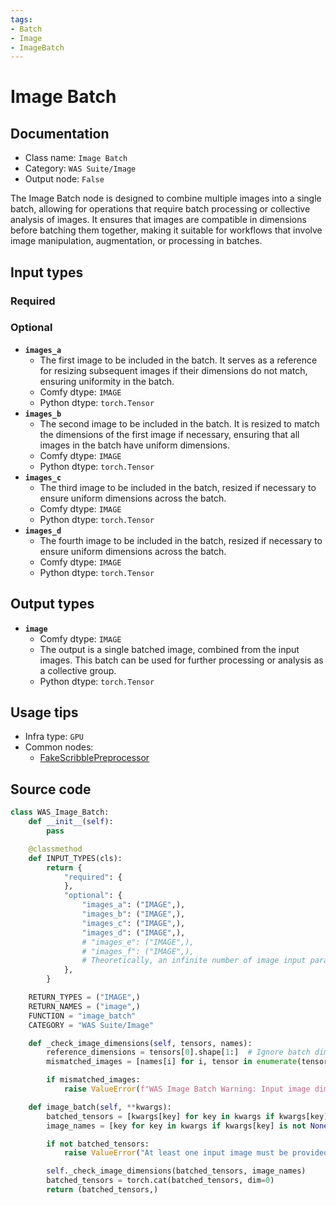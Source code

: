 ```yaml
---
tags:
- Batch
- Image
- ImageBatch
---
```


# Image Batch
## Documentation
- Class name: `Image Batch`
- Category: `WAS Suite/Image`
- Output node: `False`

The Image Batch node is designed to combine multiple images into a single batch, allowing for operations that require batch processing or collective analysis of images. It ensures that images are compatible in dimensions before batching them together, making it suitable for workflows that involve image manipulation, augmentation, or processing in batches.
## Input types
### Required
### Optional
- **`images_a`**
    - The first image to be included in the batch. It serves as a reference for resizing subsequent images if their dimensions do not match, ensuring uniformity in the batch.
    - Comfy dtype: `IMAGE`
    - Python dtype: `torch.Tensor`
- **`images_b`**
    - The second image to be included in the batch. It is resized to match the dimensions of the first image if necessary, ensuring that all images in the batch have uniform dimensions.
    - Comfy dtype: `IMAGE`
    - Python dtype: `torch.Tensor`
- **`images_c`**
    - The third image to be included in the batch, resized if necessary to ensure uniform dimensions across the batch.
    - Comfy dtype: `IMAGE`
    - Python dtype: `torch.Tensor`
- **`images_d`**
    - The fourth image to be included in the batch, resized if necessary to ensure uniform dimensions across the batch.
    - Comfy dtype: `IMAGE`
    - Python dtype: `torch.Tensor`
## Output types
- **`image`**
    - Comfy dtype: `IMAGE`
    - The output is a single batched image, combined from the input images. This batch can be used for further processing or analysis as a collective group.
    - Python dtype: `torch.Tensor`
## Usage tips
- Infra type: `GPU`
- Common nodes:
    - [FakeScribblePreprocessor](../../comfyui_controlnet_aux/Nodes/FakeScribblePreprocessor.md)



## Source code
```python
class WAS_Image_Batch:
    def __init__(self):
        pass

    @classmethod
    def INPUT_TYPES(cls):
        return {
            "required": {
            },
            "optional": {
                "images_a": ("IMAGE",),
                "images_b": ("IMAGE",),
                "images_c": ("IMAGE",),
                "images_d": ("IMAGE",),
                # "images_e": ("IMAGE",),
                # "images_f": ("IMAGE",),
                # Theoretically, an infinite number of image input parameters can be added.
            },
        }

    RETURN_TYPES = ("IMAGE",)
    RETURN_NAMES = ("image",)
    FUNCTION = "image_batch"
    CATEGORY = "WAS Suite/Image"

    def _check_image_dimensions(self, tensors, names):
        reference_dimensions = tensors[0].shape[1:]  # Ignore batch dimension
        mismatched_images = [names[i] for i, tensor in enumerate(tensors) if tensor.shape[1:] != reference_dimensions]

        if mismatched_images:
            raise ValueError(f"WAS Image Batch Warning: Input image dimensions do not match for images: {mismatched_images}")

    def image_batch(self, **kwargs):
        batched_tensors = [kwargs[key] for key in kwargs if kwargs[key] is not None]
        image_names = [key for key in kwargs if kwargs[key] is not None]

        if not batched_tensors:
            raise ValueError("At least one input image must be provided.")

        self._check_image_dimensions(batched_tensors, image_names)
        batched_tensors = torch.cat(batched_tensors, dim=0)
        return (batched_tensors,)

```
